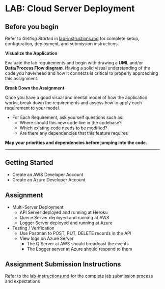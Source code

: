 # LAB: Cloud Server Deployment

## Before you begin
Refer to *Getting Started*  in [lab-instructions.md](../../../reference/submission-instructions/labs.md) for complete setup, configuration, deployment, and submission instructions.

**Visualize the Application**

Evaluate the lab requirements and begin with drawing a **UML** and/or **Data/Process Flow diagram**.  Having a solid visual understanding of the code you have/need and how it connects is critical to properly approaching this assignment.

**Break Down the Assignment**

Once you have a good visual and mental model of how the application works, break down the requirements and assess how to apply each requirement to your model.

 * For Each Requirement, ask yourself questions such as:
   * Where should this new code live in the codebase?
   * Which existing code needs to be modified?
   * Are there any dependencies that this feature requires

**Map your priorities and dependencies before jumping into the code.**

---

## Getting Started

* Create an AWS Developer Account
* Create an Azure Developer Account

## Assignment
  * Multi-Server Deployment
    * API Server deployed and running at Heroku
    * Queue Server deployed and running at AWS
    * Logger Server deployed and running at Azure
  * Testing / Verification
    * Use Postman to POST, PUT, DELETE records in the API
    * View logs on Azure Server
      * The Q Server at AWS should broadcast the events
      * The Logger server at Azure should respond to them


## Assignment Submission Instructions
Refer to the [lab-instructions.md](../../../reference/submission-instructions/labs.md) for the complete lab submission process and expectations
